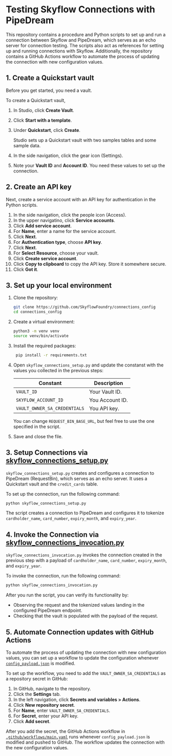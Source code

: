 # Testing Skyflow Connections with PipeDream

This repository contains a procedure and Python scripts to set up and run a connection between Skyflow and PipeDream, which serves as an echo server for connection testing. The scripts also act as references for setting up and running connections with Skyflow. Additionally, the repository contains a GitHub Actions workflow to automate the process of updating the connection with new configuration values.

## 1. Create a Quickstart vault

Before you get started, you need a vault.

To create a Quickstart vault,

1. In Studio, click **Create Vault**.
2. Click **Start with a template**.
3. Under **Quickstart**, click **Create**.

   Studio sets up a Quickstart vault with two samples tables and some sample data.

4. In the side navigation, click the gear icon (Settings).
5. Note your **Vault ID** and **Account ID**. You need these values to set up the connection.

## 2. Create an API key

Next, create a service account with an API key for authentication in the Python scripts.

1. In the side navigation, click the people icon (Access).
2. In the upper navigatino, click **Service accounts**.
3. Click **Add service account**.
4. For **Name**, enter a name for the service account.
5. Click **Next**.
6. For **Authentication type**, choose **API key**.
7. Click **Next**.
8. For **Select Resource**, choose your vault.
9. Click **Create service account**.
10. Click **Copy to clipboard** to copy the API key. Store it somewhere secure.
11. Click **Got it**.

## 3. Set up your local environment

1. Clone the repository:

   ```bash
   git clone https://github.com/SkyflowFoundry/connections_config
   cd connections_config
   ```

1. Create a virtual environment:

   ```bash
   python3 -m venv venv
   source venv/bin/activate
   ```

1. Install the required packages:

   ```bash
    pip install -r requirements.txt
    ```

1. Open `skyflow_connections_setup.py` and update the constanst with the values you collected in the previous steps:

    | Constant                     | Description     |
    | ---------------------------- | --------------- |
    | `VAULT_ID`                   | Your Vault ID.  |
    | `SKYFLOW_ACCOUNT_ID`         | You Account ID. |
    | `VAULT_OWNER_SA_CREDENTIALS` | You API key.    |

    You can change `REQUEST_BIN_BASE_URL`, but feel free to use the one specified in the script.

1. Save and close the file.

## 3. Setup Connections via [skyflow_connections_setup.py](/skyflow_connections_setup.py)

`skyflow_connections_setup.py` creates and configures a connection to PipeDream (RequestBin), which serves as an echo server. It uses a Quickstart vault and the `credit_cards` table.

To set up the connection, run the following command:

```bash
python skyflow_connections_setup.py
```

The script creates a connection to PipeDream and configures it to tokenize `cardholder_name`, `card_number`, `expiry_month`, and `expiry_year`.

## 4. Invoke the Connection via [skyflow_connections_invocation.py](/skyflow_connections_invocation.py)

`skyflow_connections_invocation.py` invokes the connection created in the previous step with a payload of `cardholder_name`, `card_number`, `expiry_month`, and `expiry_year`.

To invoke the connection, run the following command:

```bash
python skyflow_connections_invocation.py
```

After you run the script, you can verify its functionality by:

- Observing the request and the tokenized values landing in the configured PipeDream endpoint.
- Checking that the vault is populated with the payload of the request.

## 5. Automate Connection updates with GitHub Actions

To automate the process of updating the connection with new configuration values, you can set up a workflow to update the configuration whenever [`config_payload.json`](/config_payload.json) is modified.

To set up the workflow, you need to add the `VAULT_OWNER_SA_CREDENTIALS` as a repository secret in GitHub:

1. In GitHub, navigate to the repository.
2. Click the **Settings** tab.
3. In the left navigation, click **Secrets and variables > Actions**.
4. Click **New repository secret**.
5. For **Name**, enter `VAULT_OWNER_SA_CREDENTIALS`.
6. For **Secret**, enter your API key.
7. Click **Add secret**.

After you add the secret, the GitHub Actions workflow in [`.github/workflows/main.yaml`](/.github/workflows/main.yaml) runs whenever `config_payload.json` is modified and pushed to GitHub. The workflow updates the connection with the new configuration values.
